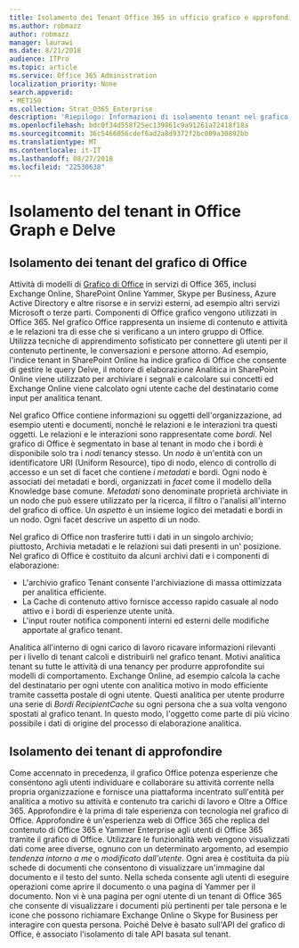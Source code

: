 ```yaml
---
title: Isolamento dei Tenant Office 365 in ufficio grafico e approfondire
ms.author: robmazz
author: robmazz
manager: laurawi
ms.date: 8/21/2018
audience: ITPro
ms.topic: article
ms.service: Office 365 Administration
localization_priority: None
search.appverid:
- MET150
ms.collection: Strat_O365_Enterprise
description: 'Riepilogo: Informazioni di isolamento tenant nel grafico Office e in Delve.'
ms.openlocfilehash: bdc0f34d558f25ec139861c9a91261a72418f18a
ms.sourcegitcommit: 36c5466056cdef6ad2a8d9372f2bc009a30892bb
ms.translationtype: MT
ms.contentlocale: it-IT
ms.lasthandoff: 08/27/2018
ms.locfileid: "22530638"
---
```

# <a name="tenant-isolation-in-the-office-graph-and-delve"></a>Isolamento del tenant in Office Graph e Delve

## <a name="tenant-isolation-in-the-office-graph"></a>Isolamento dei tenant del grafico di Office
Attività di modelli di [Grafico di Office](https://dev.office.com/officegraph) in servizi di Office 365, inclusi Exchange Online, SharePoint Online Yammer, Skype per Business, Azure Active Directory e altre risorse e in servizi esterni, ad esempio altri servizi Microsoft o terze parti. Componenti di Office grafico vengono utilizzati in Office 365. Nel grafico Office rappresenta un insieme di contenuto e attività e le relazioni tra di esse che si verificano a un intero gruppo di Office. Utilizza tecniche di apprendimento sofisticato per connettere gli utenti per il contenuto pertinente, le conversazioni e persone attorno. Ad esempio, l'indice tenant in SharePoint Online ha indice grafico di Office che consente di gestire le query Delve, il motore di elaborazione Analitica in SharePoint Online viene utilizzato per archiviare i segnali e calcolare sui concetti ed Exchange Online viene calcolato ogni utente cache del destinatario come input per analitica tenant.

Nel grafico Office contiene informazioni su oggetti dell'organizzazione, ad esempio utenti e documenti, nonché le relazioni e le interazioni tra questi oggetti. Le relazioni e le interazioni sono rappresentate come *bordi*. Nel grafico di Office è segmentato in base al tenant in modo che i bordi è disponibile solo tra i *nodi* tenancy stesso. Un *nodo* è un'entità con un identificatore URI (Uniform Resource), tipo di nodo, elenco di controllo di accesso e un set di facet che contiene *i metadati* e bordi. Ogni nodo è associati dei metadati e bordi, organizzati in *facet* come il modello della Knowledge base comune. *Metadati* sono denominate proprietà archiviate in un nodo che può essere utilizzato per la ricerca, il filtro o l'analisi all'interno del grafico di office. Un *aspetto* è un insieme logico dei metadati e bordi in un nodo. Ogni facet descrive un aspetto di un nodo. 

Nel grafico di Office non trasferire tutti i dati in un singolo archivio; piuttosto, Archivia metadati e le relazioni sui dati presenti in un' posizione. Nel grafico di Office è costituito da alcuni archivi dati e i componenti di elaborazione:
- L'archivio grafico Tenant consente l'archiviazione di massa ottimizzata per analitica efficiente.
- La Cache di contenuto attivo fornisce accesso rapido casuale al nodo attivo e i bordi di esperienze utente unità.
- L'input router notifica componenti interni ed esterni delle modifiche apportate al grafico tenant.

Analitica all'interno di ogni carico di lavoro ricavare informazioni rilevanti per i livello di tenant calcoli e distribuirli nel grafico tenant. Motivi analitica tenant su tutte le attività di una tenancy per produrre approfondite sui modelli di comportamento. Exchange Online, ad esempio calcola la cache del destinatario per ogni utente con analitica motivo in modo efficiente tramite cassetta postale di ogni utente. Questi analitica per utente produrre una serie di *Bordi RecipientCache* su ogni persona che a sua volta vengono spostati al grafico tenant. In questo modo, l'oggetto come parte di più vicino possibile i dati di origine del processo di elaborazione analitica.

## <a name="tenant-isolation-in-delve"></a>Isolamento dei tenant di approfondire
Come accennato in precedenza, il grafico Office potenza esperienze che consentono agli utenti individuare e collaborare su attività corrente nella propria organizzazione e fornisce una piattaforma incentrato sull'entità per analitica a motivo su attività e contenuto tra carichi di lavoro e Oltre a Office 365. Approfondire è la prima di tale esperienza con tecnologia nel grafico di Office. Approfondire è un'esperienza web di Office 365 che replica del contenuto di Office 365 e Yammer Enterprise agli utenti di Office 365 tramite il grafico di Office. Utilizzare le funzionalità web vengono visualizzati dati come aree diverse, ognuno con un determinato argomento, ad esempio *tendenza intorno a me* o *modificato dall'utente*. Ogni area è costituita da più schede di documenti che consentono di visualizzare un'immagine dal documento e il testo del sunto. Nella scheda consente agli utenti di eseguire operazioni come aprire il documento o una pagina di Yammer per il documento. Non vi è una pagina per ogni utente di un tenant di Office 365 che consente di visualizzare i documenti più pertinenti per tale persona e le icone che possono richiamare Exchange Online o Skype for Business per interagire con questa persona. Poiché Delve è basato sull'API del grafico di Office, è associato l'isolamento di tale API basata sul tenant.
